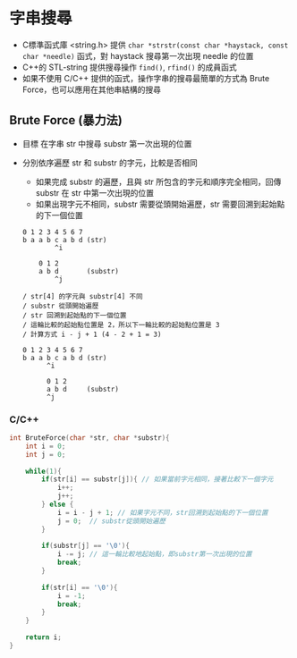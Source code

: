 # 字串搜尋

- C標準函式庫 <string.h> 提供 ```char *strstr(const char *haystack, const char *needle)``` 函式，對 haystack 搜尋第一次出現 needle 的位置
- C++的 STL-string 提供搜尋操作 ```find()```, ```rfind()``` 的成員函式
- 如果不使用 C/C++ 提供的函式，操作字串的搜尋最簡單的方式為 Brute Force，也可以應用在其他串結構的搜尋

## Brute Force (暴力法)

- 目標 在字串 str 中搜尋 substr 第一次出現的位置
- 分別依序遍歷 str 和 substr 的字元，比較是否相同
	- 如果完成 substr 的遍歷，且與 str 所包含的字元和順序完全相同，回傳 substr 在 str 中第一次出現的位置
	- 如果出現字元不相同，substr 需要從頭開始遍歷，str 需要回溯到起始點的下一個位置
	
	```
	0 1 2 3 4 5 6 7
	b a a b c a b d	(str)
	        ^i
            
	    0 1 2
	    a b d		(substr)
	        ^j
	
	/ str[4] 的字元與 substr[4] 不同
	/ substr 從頭開始遍歷
	/ str 回溯到起始點的下一個位置
    / 這輪比較的起始點位置是 2，所以下一輪比較的起始點位置是 3
	/ 計算方式 i - j + 1 (4 - 2 + 1 = 3)
	
	0 1 2 3 4 5 6 7
	b a a b c a b d	(str)
	      ^i
    
	      0 1 2
	      a b d		(substr)
	      ^j
    ```

### C/C++
	
```c
int BruteForce(char *str, char *substr){
	int i = 0;
	int j = 0;
	
	while(1){
		if(str[i] == substr[j]){ // 如果當前字元相同，接著比較下一個字元
			i++;
			j++;
		} else {
			i = i - j + 1; // 如果字元不同，str回溯到起始點的下一個位置
			j = 0;	// substr從頭開始遍歷
		}
		
		if(substr[j] == '\0'){
			i -= j; // 這一輪比較地起始點，即substr第一次出現的位置
			break;
		}
		
		if(str[i] == '\0'){
			i = -1;
			break;
		}
	}
	
	return i;
}
```